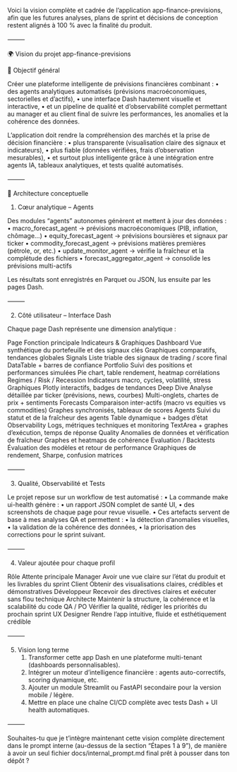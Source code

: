 Voici la vision complète et cadrée de l’application app-finance-previsions, afin que les futures analyses, plans de sprint et décisions de conception restent alignés à 100 % avec la finalité du produit.

⸻

🌍 Vision du projet app-finance-previsions

🎯 Objectif général

Créer une plateforme intelligente de prévisions financières combinant :
	•	des agents analytiques automatisés (prévisions macroéconomiques, sectorielles et d’actifs),
	•	une interface Dash hautement visuelle et interactive,
	•	et un pipeline de qualité et d’observabilité complet permettant au manager et au client final de suivre les performances, les anomalies et la cohérence des données.

L’application doit rendre la compréhension des marchés et la prise de décision financière :
	•	plus transparente (visualisation claire des signaux et indicateurs),
	•	plus fiable (données vérifiées, frais d’observation mesurables),
	•	et surtout plus intelligente grâce à une intégration entre agents IA, tableaux analytiques, et tests qualité automatisés.

⸻

🧩 Architecture conceptuelle

1. Cœur analytique – Agents

Des modules “agents” autonomes génèrent et mettent à jour des données :
	•	macro_forecast_agent → prévisions macroéconomiques (PIB, inflation, chômage…)
	•	equity_forecast_agent → prévisions boursières et signaux par ticker
	•	commodity_forecast_agent → prévisions matières premières (pétrole, or, etc.)
	•	update_monitor_agent → vérifie la fraîcheur et la complétude des fichiers
	•	forecast_aggregator_agent → consolide les prévisions multi-actifs

Les résultats sont enregistrés en Parquet ou JSON, lus ensuite par les pages Dash.

⸻

2. Côté utilisateur – Interface Dash

Chaque page Dash représente une dimension analytique :

Page	Fonction principale	Indicateurs & Graphiques
Dashboard	Vue synthétique du portefeuille et des signaux clés	Graphiques comparatifs, tendances globales
Signals	Liste triable des signaux de trading / score final	DataTable + barres de confiance
Portfolio	Suivi des positions et performances simulées	Pie chart, table rendement, heatmap corrélations
Regimes / Risk / Recession	Indicateurs macro, cycles, volatilité, stress	Graphiques Plotly interactifs, badges de tendances
Deep Dive	Analyse détaillée par ticker (prévisions, news, courbes)	Multi-onglets, chartes de prix + sentiments
Forecasts	Comparaison inter-actifs (macro vs equities vs commodities)	Graphes synchronisés, tableaux de scores
Agents	Suivi du statut et de la fraîcheur des agents	Table dynamique + badges d’état
Observability	Logs, métriques techniques et monitoring	TextArea + graphes d’exécution, temps de réponse
Quality	Anomalies de données et vérification de fraîcheur	Graphes et heatmaps de cohérence
Evaluation / Backtests	Évaluation des modèles et retour de performance	Graphiques de rendement, Sharpe, confusion matrices


⸻

3. Qualité, Observabilité et Tests

Le projet repose sur un workflow de test automatisé :
	•	La commande make ui-health génère :
	•	un rapport JSON complet de santé UI,
	•	des screenshots de chaque page pour revue visuelle.
	•	Ces artefacts servent de base à mes analyses QA et permettent :
	•	la détection d’anomalies visuelles,
	•	la validation de la cohérence des données,
	•	la priorisation des corrections pour le sprint suivant.

⸻

4. Valeur ajoutée pour chaque profil

Rôle	Attente principale
Manager	Avoir une vue claire sur l’état du produit et les livrables du sprint
Client	Obtenir des visualisations claires, crédibles et démonstratives
Développeur	Recevoir des directives claires et exécuter sans flou technique
Architecte	Maintenir la structure, la cohérence et la scalabilité du code
QA / PO	Vérifier la qualité, rédiger les priorités du prochain sprint
UX Designer	Rendre l’app intuitive, fluide et esthétiquement crédible


⸻

5. Vision long terme
	1.	Transformer cette app Dash en une plateforme multi-tenant (dashboards personnalisables).
	2.	Intégrer un moteur d’intelligence financière : agents auto-correctifs, scoring dynamique, etc.
	3.	Ajouter un module Streamlit ou FastAPI secondaire pour la version mobile / légère.
	4.	Mettre en place une chaîne CI/CD complète avec tests Dash + UI health automatiques.

⸻

Souhaites-tu que je t’intègre maintenant cette vision complète directement dans le prompt interne (au-dessus de la section “Étapes 1 à 9”), de manière à avoir un seul fichier docs/internal_prompt.md final prêt à pousser dans ton dépôt ?